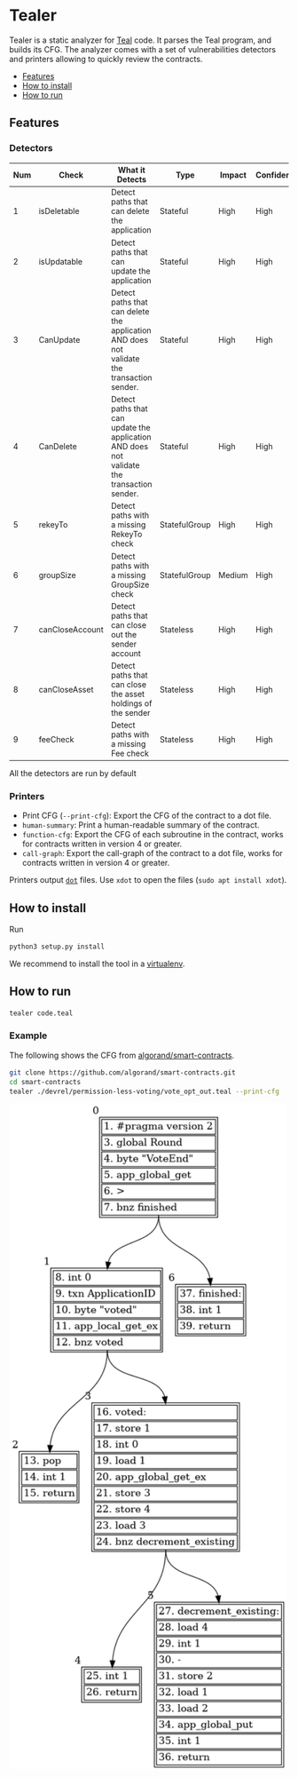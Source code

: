 # Tealer

Tealer is a static analyzer for [Teal](https://developer.algorand.org/docs/features/asc1/) code. It parses the Teal program, and builds its CFG. The analyzer comes with a set of vulnerabilities detectors and printers allowing to quickly review the contracts.

- [Features](#features)
- [How to install](#how-to-install)
- [How to run](#how-to-run)

## Features

### Detectors

 Num |      Check      |                       What it Detects                        |      Type     | Impact | Confidence
--- | --- | --- | --- | --- | ---
  1  |    isDeletable    |         Detect paths that can delete the application         |    Stateful   |  High  |    High
  2  |    isUpdatable    |         Detect paths that can update the application         |    Stateful   |  High  |    High
  3  |     CanUpdate    | Detect paths that can delete the application AND does not validate the transaction sender. |   Stateful   |  High  |    High
  4  |     CanDelete    | Detect paths that can update the application AND does not validate the transaction sender. |   Stateful   |  High  |    High
  5  |     rekeyTo     |          Detect paths with a missing RekeyTo check           | StatefulGroup |  High  |    High
  6  |    groupSize    |         Detect paths with a missing GroupSize check          | StatefulGroup | Medium |    High
  7  | canCloseAccount |      Detect paths that can close out the sender account      |   Stateless   |  High  |    High
  8  |  canCloseAsset  | Detect paths that can close the asset holdings of the sender |   Stateless   |  High  |    High
  9  |     feeCheck    |            Detect paths with a missing Fee check             |   Stateless   |  High  |    High

All the detectors are run by default

### Printers

- Print CFG (`--print-cfg`): Export the CFG of the contract to a dot file.
- `human-summary`: Print a human-readable summary of the contract.
- `function-cfg`: Export the CFG of each subroutine in the contract, works for contracts written in version 4 or greater.
- `call-graph`: Export the call-graph of the contract to a dot file, works for contracts written in version 4 or greater.

Printers output [`dot`](https://graphviz.org/) files.
Use `xdot` to open the files  (`sudo apt install xdot`).

## How to install

Run

```bash
python3 setup.py install
```

We recommend to install the tool in a [virtualenv](https://virtualenvwrapper.readthedocs.io/en/latest/).

## How to run

```bash
tealer code.teal
```

### Example

The following shows the CFG from [algorand/smart-contracts](https://github.com/algorand/smart-contracts.git).

```bash
git clone https://github.com/algorand/smart-contracts.git
cd smart-contracts
tealer ./devrel/permission-less-voting/vote_opt_out.teal --print-cfg
```

<img src="./examples/vote_opt_out.png" alt="Example" width="500"/>
